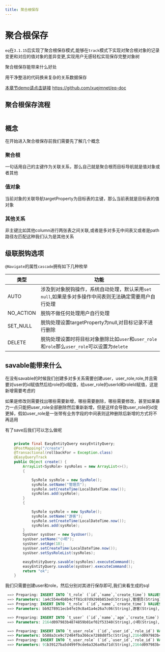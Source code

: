 ```yaml
---
title: 聚合根保存
---
```


# 聚合根保存

`eq`在`3.1.15`后实现了聚合根保存模式,能够在`track`模式下实现对聚合根对象的记录变更和对应的值对象的差异变更,实现用户无感轻松实现保存完整对象树

聚合根保存能带来什么好处

用干净整洁的代码换来复杂的关系数据保存


[本章节demo请点击链接](https://github.com/xuejmnet/eq-doc) https://github.com/xuejmnet/eq-doc

## 聚合根保存流程

<img  :src="$withBase('/images/save-flow.png')">



## 概念
在开始进入聚合根保存前我们需要先了解几个概念

### 聚合根
一句话用自己的主键作为关联关系，那么自己就是聚合根而目标导航就是值对象或者其他

### 值对象
当前对象的关联导航targetProperty为目标表的主键，那么当前表就是目标表的值对象


### 其他关系

非主键比如其他column进行两张表之间关联,或者是多对多无中间表又或者是path路径左匹配这种我们认为是其他关系

## 级联脱钩选项
`@Navigate`的属性`cascade`拥有如下几种枚举

类型  | 功能  
---  | --- 
AUTO  | 涉及到对象脱钩操作，系统自动处理，默认采用`set null`,如果是多对多操作中间表则无法确定需要用户自行处理
NO_ACTION  | 脱钩不做任何处理用户自行处理
SET_NULL  | 脱钩处理设置targetProperty为null,对目标记录不进行删除
DELETE | 脱钩处理设置时将目标对象删除比如`user`和`user_role`和`role`那么`user_role`可以设置为`delete`


## savable能带来什么

在没有savable的时候我们创建多对多关系需要创建user，user_role,role,并且需要对user的id赋值然后给role的id赋值，给user_role的userId和roleId赋值，这是新增需要考虑的

如果是修改则需要找出哪些需要新增，哪些需要删除，哪些需要修改，甚至如果暴力一点只能把user_role全部删除然后重新新增，但是这样会导致user_role的id变更掉，假如user_role是一张带有业务字段的中间表则这种删除后新增的方式将不再适用

有了save后我们可以怎么做呢
```java

    private final EasyEntityQuery easyEntityQuery;
    @PostMapping("/create")
    @Transactional(rollbackFor = Exception.class)
    @EasyQueryTrack
    public Object create() {
        ArrayList<SysRole> sysRoles = new ArrayList<>();
        {

            SysRole sysRole = new SysRole();
            sysRole.setName("管理员");
            sysRole.setCreateTime(LocalDateTime.now());
            sysRoles.add(sysRole);
        }
        {

            SysRole sysRole = new SysRole();
            sysRole.setName("游客");
            sysRole.setCreateTime(LocalDateTime.now());
            sysRoles.add(sysRole);
        }
        SysUser sysUser = new SysUser();
        sysUser.setName("小明");
        sysUser.setAge(18);
        sysUser.setCreateTime(LocalDateTime.now());
        sysUser.setSysRoleList(sysRoles);

        easyEntityQuery.savable(sysRoles).executeCommand();
        easyEntityQuery.savable(sysUser).executeCommand();
        return "ok";
    }
```

我们只需要创建user和role，然后分别对其进行保存即可,我们来看生成的sql
```sql
 ==> Preparing: INSERT INTO `t_role` (`id`,`name`,`create_time`) VALUES (?,?,?)
 ==> Parameters: 1a4c554e4b8b4cff81c87d9298b853ed(String),管理员(String),2025-09-11T22:35:31.143878(LocalDateTime)
 ==> Preparing: INSERT INTO `t_role` (`id`,`name`,`create_time`) VALUES (?,?,?)
 ==> Parameters: bb9278911ecb4fe19c8a41a4e26a7c06(String),游客(String),2025-09-11T22:35:31.143909(LocalDateTime)

 ==> Preparing: INSERT INTO `t_user` (`id`,`name`,`age`,`create_time`) VALUES (?,?,?,?)
 ==> Parameters: 2164d097983b4874859b01ef02f53340(String),小明(String),18(Integer),2025-09-11T22:35:31.143932(LocalDateTime)

 ==> Preparing: INSERT INTO `t_user_role` (`id`,`user_id`,`role_id`) VALUES (?,?,?)
 ==> Parameters: b588a3ce9c72484fba366ce7288d8f5c(String),2164d097983b4874859b01ef02f53340(String),1a4c554e4b8b4cff81c87d9298b853ed(String)
 ==> Preparing: INSERT INTO `t_user_role` (`id`,`user_id`,`role_id`) VALUES (?,?,?)
 ==> Parameters: 91b39127ba5d499f9cde6a326a49a71d(String),2164d097983b4874859b01ef02f53340(String),bb9278911ecb4fe19c8a41a4e26a7c06(String)
```

<!-- 

### 举例一对多
```java
public class SysUser{
    @Column(primaryKey = true)
    private String id;
    private String name;

    /**
     * 用户拥有的银行卡数
     */
    @Navigate(value = RelationTypeEnum.OneToMany, selfProperty = {"id"}, targetProperty = {"uid"},partitionOrder = PartitionOrderEnum.IGNORE)
    private List<SysBankCard> bankCards;

}
```
`SysUser`和`SysBankCard`一对多,并且`selfProperty = {"id"}`为主键,所以我们认为`SysBankCard`是`SysUser`的值对象，所以如果你在构建`SysUser`的时候一起构建了`SysBankCard`那么会一并进行添加或者修改

```java

        SysUser sysUser = new SysUser();
        sysUser.setPhone("....");
        SysBankCard sysBankCard = new SysBankCard();
        sysBankCard.setCode("....");

        SysBank sysBank = new SysBank();
        sysBank.setName("....");
        sysBankCard.setBank(sysBank);

        sysUser.setBankCards(Arrays.asList(sysBankCard));

        //这么写会报错因为SysBankCard存在一个聚合根,那么会将这个聚合根的关联属性bankId赋值但是因为初始化所以sysBank还没有id会报错
//        easyEntityQuery.savable(sysUser).executeCommand();

        try(Transaction transaction = easyEntityQuery.beginTransaction()){
            easyEntityQuery.savable(sysBank).executeCommand();
            easyEntityQuery.savable(sysUser).executeCommand();
            transaction.commit();
        }
```
我们需要先保存`sysBank`,在插入时会回写`id`，然后`savable(sysUser)`的时候会回写聚合根关联属性

### 举例多对一
```java

public class SysBankCard {
    @Column(primaryKey = true)
    private String id;
    private String uid;
    /**
     * 银行卡号
     */
    private String code;

    /**
     * 所属银行
     */
    @Navigate(value = RelationTypeEnum.ManyToOne, selfProperty = {"bankId"}, targetProperty = {"id"})
    private SysBank bank;

    /**
     * 所属用户
     */
    @Navigate(value = RelationTypeEnum.ManyToOne, selfProperty = {"uid"}, targetProperty = {"id"})
    private SysUser user;
}

```

`SysBankCard`和`SysBank`是多对一，`SysBankCard`和`SysUser`也是是多对一，那么在构建`SysBankCard`的时候因为`SysBank`和`SysUser`都是`SysBankCard`的聚合根,所以savable(new SysBankCard())，哪怕`SysBankCard`添加了对应的`SysBank`或`SysUser`也只会获取聚合根的关联关系值赋值给当前`SysBankCard`
在`savable(new SysBankCard())`的时候只会保存`SysBankCard`本身
```java

        SysBankCard sysBankCard = new SysBankCard();
        sysBankCard.setCode("....");
        SysUser sysUser = easyEntityQuery.queryable(SysUser.class)
                .whereById("123").singleNotNull();
        sysBankCard.setUser(sysUser);

        //开启事务后save
        //这次保存只会新增sysBankCard并且会把sysUser的id赋值给sysBankCard的uid字段
        easyEntityQuery.savable(sysBankCard).executeCommand();
```

### 多对多
多对多这是一个比较特殊的关联关系

首先用户需要明白这个多对多的中间表是否有业务字段,也就是除了关联关系，住建和创建时间这种通用字段外的业务字段。

用户需要明确告知框架是否在多对多保存的时候处理中间表，如果存在额外业务字段那么是无法自动保存的需要用户手动处理,或者额外添加一个当前表和中间表的一对多关系。
```java

@Data
@EntityProxy
@Table("m8_user")
@FieldNameConstants
public class M8User implements ProxyEntityAvailable<M8User , M8UserProxy> {
    @Column(primaryKey = true)
    private String id;
    private String name;
    private Integer age;
    private LocalDateTime createTime;

    @Navigate(value = RelationTypeEnum.ManyToMany,
            selfProperty = {M8User.Fields.id},
            selfMappingProperty = {M8UserRole.Fields.userId},
            mappingClass = M8UserRole.class,
            targetProperty = {M8Role.Fields.id},
            targetMappingProperty = {M8UserRole.Fields.roleId}, cascade = CascadeTypeEnum.DELETE)//设置为值对象那么会自动处理中间表
    private List<M8Role> roles;
}



        M8User m8User = easyEntityQuery.queryable(M8User.class)
                .includes(m -> m.roles())
                .singleNotNull();
        List<M8Role> list = easyEntityQuery.queryable(M8Role.class)
                .where(m -> {
                })
                .toList();
        m8User.getRoles().remove(0);
        m8User.getRoles().addAll(list);


        try(Transaction transaction = easyEntityQuery.beginTransaction()){
            easyEntityQuery.savable(m8User).executeCommand();//自动移除一个UserRole并且添加和list数量一样的UserRole
            transaction.commit();
        }
```

如果存在业务字段那么请将cascade改成`cascade = CascadeTypeEnum.NO_ACTION`然后单独创建`User`和`UserRole`的导航

```java

@Data
@EntityProxy
@Table("m8_user")
@FieldNameConstants
public class M8User implements ProxyEntityAvailable<M8User, M8UserProxy> {
    @Column(primaryKey = true)
    private String id;
    private String name;
    private Integer age;
    private LocalDateTime createTime;

    @Navigate(value = RelationTypeEnum.ManyToMany,
            selfProperty = {M8User.Fields.id},
            selfMappingProperty = {M8UserRole.Fields.userId},
            mappingClass = M8UserRole.class,
            targetProperty = {M8Role.Fields.id},
            targetMappingProperty = {M8UserRole.Fields.roleId}, cascade = CascadeTypeEnum.NO_ACTION)
    private List<M8Role> roles;

    /**
     * 新增一个导航输入因为M8UserRole存在业务字段
     **/
    @Navigate(value = RelationTypeEnum.OneToMany, selfProperty = {M8User.Fields.id}, targetProperty = {M8UserRole.Fields.userId})
    private List<M8UserRole> m8UserRoleList;
}


M8User user=new M8User()
M8UserRole userRole=new M8UserRole() 
userRole.setBusiness("XXXXX");
user.setM8UserRoleList(Arrays.asList(userRole))


try(Transaction transaction = easyEntityQuery.beginTransaction()){
    easyEntityQuery.savable(user).executeCommand();
    transaction.commit();
}
``` -->
